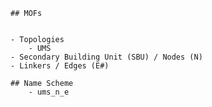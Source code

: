    ## MOFs


    - Topologies
        - UMS
    - Secondary Building Unit (SBU) / Nodes (N)
    - Linkers / Edges (E#)

    ## Name Scheme
        - ums_n_e
        
